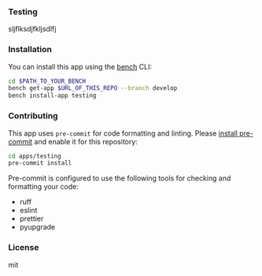 ### Testing

sljflksdjfkljsdlfj

### Installation

You can install this app using the [bench](https://github.com/frappe/bench) CLI:

```bash
cd $PATH_TO_YOUR_BENCH
bench get-app $URL_OF_THIS_REPO --branch develop
bench install-app testing
```

### Contributing

This app uses `pre-commit` for code formatting and linting. Please [install pre-commit](https://pre-commit.com/#installation) and enable it for this repository:

```bash
cd apps/testing
pre-commit install
```

Pre-commit is configured to use the following tools for checking and formatting your code:

- ruff
- eslint
- prettier
- pyupgrade

### License

mit
